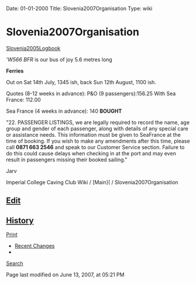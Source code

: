 Date: 01-01-2000
Title: Slovenia2007Organisation
Type: wiki


Slovenia2007Organisation 
========================





[Slovenia2005Logbook](Slovenia2005Logbook)

*'W566 BFR* is our bus of joy 5.6 metres long

**Ferries**

Out on Sat 14th July, 1345 ish, back Sun 12th August, 1100 ish.

Quotes (8-12 weeks in advance): P&O (9 passengers):156.25 With Sea
France: 112.00

Sea France (4 weeks in advance): 140 **BOUGHT**

"22. PASSENGER LISTINGS, we are legally required to record the name, age
group and gender of each passenger, along with details of any special
care or assistance needs. This information must be given to SeaFrance at
the time of booking. If you wish to make any amendments after this time,
please call **0871 663 2546** and speak to our Customer Service section.
Failure to do this could cause delays when checking in at the port and
may even result in passengers missing their booked sailing."

Jarv







Imperial College Caving Club Wiki /
[Main]( /
Slovenia2007Organisation





[Edit](Slovenia2007Organisation?action=edit)
-
[History](Slovenia2007Organisation?action=diff)
-
[Print](Slovenia2007Organisation?action=print)
- [Recent
Changes](RecentChanges)
-
[Search](https://union.ic.ac.uk/rcc/caving/old/wiki/edit.php?n=Site.Search)





Page last modified on June 13, 2007, at 05:21 PM




